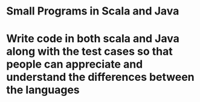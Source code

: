 # Small Programs in Scala and Java
# Write code in both scala and Java along with the test cases so that people can appreciate and understand the differences between the languages
